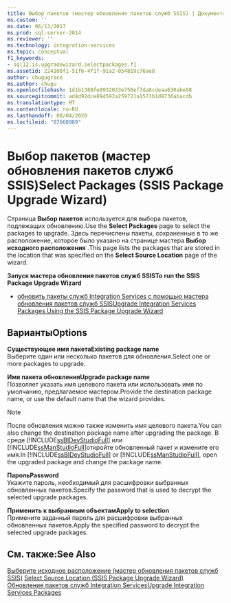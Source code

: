 ```yaml
---
title: Выбор пакетов (мастер обновления пакетов служб SSIS) | Документация Майкрософт
ms.custom: ''
ms.date: 06/13/2017
ms.prod: sql-server-2014
ms.reviewer: ''
ms.technology: integration-services
ms.topic: conceptual
f1_keywords:
- sql12.is.upgradewizard.selectpackages.f1
ms.assetid: 224100f1-51f6-4f1f-91a2-054819c76ae8
author: chugugrace
ms.author: chugu
ms.openlocfilehash: 1d1b1380fe8932033e750ef7da8cdeaa630abe98
ms.sourcegitcommit: ad4d92dce894592a259721a1571b1d8736abacdb
ms.translationtype: MT
ms.contentlocale: ru-RU
ms.lasthandoff: 08/04/2020
ms.locfileid: "87668989"
---
```

# <a name="select-packages-ssis-package-upgrade-wizard"></a><span data-ttu-id="2e6cc-102">Выбор пакетов (мастер обновления пакетов служб SSIS)</span><span class="sxs-lookup"><span data-stu-id="2e6cc-102">Select Packages (SSIS Package Upgrade Wizard)</span></span>
  <span data-ttu-id="2e6cc-103">Страница **Выбор пакетов** используется для выбора пакетов, подлежащих обновлению.</span><span class="sxs-lookup"><span data-stu-id="2e6cc-103">Use the **Select Packages** page to select the packages to upgrade.</span></span> <span data-ttu-id="2e6cc-104">Здесь перечислены пакеты, сохраненные в то же расположение, которое было указано на странице мастера **Выбор исходного расположения** .</span><span class="sxs-lookup"><span data-stu-id="2e6cc-104">This page lists the packages that are stored in the location that was specified on the **Select Source Location** page of the wizard.</span></span>  
  
 <span data-ttu-id="2e6cc-105">**Запуск мастера обновления пакетов служб SSIS**</span><span class="sxs-lookup"><span data-stu-id="2e6cc-105">**To run the SSIS Package Upgrade Wizard**</span></span>  
  
-   [<span data-ttu-id="2e6cc-106">обновить пакеты служб Integration Services с помощью мастера обновления пакетов служб SSIS</span><span class="sxs-lookup"><span data-stu-id="2e6cc-106">Upgrade Integration Services Packages Using the SSIS Package Upgrade Wizard</span></span>](install-windows/upgrade-integration-services-packages-using-the-ssis-package-upgrade-wizard.md)  
  
## <a name="options"></a><span data-ttu-id="2e6cc-107">Варианты</span><span class="sxs-lookup"><span data-stu-id="2e6cc-107">Options</span></span>  
 <span data-ttu-id="2e6cc-108">**Существующее имя пакета**</span><span class="sxs-lookup"><span data-stu-id="2e6cc-108">**Existing package name**</span></span>  
 <span data-ttu-id="2e6cc-109">Выберите один или несколько пакетов для обновления.</span><span class="sxs-lookup"><span data-stu-id="2e6cc-109">Select one or more packages to upgrade.</span></span>  
  
 <span data-ttu-id="2e6cc-110">**Имя пакета обновления**</span><span class="sxs-lookup"><span data-stu-id="2e6cc-110">**Upgrade package name**</span></span>  
 <span data-ttu-id="2e6cc-111">Позволяет указать имя целевого пакета или использовать имя по умолчанию, предлагаемое мастером.</span><span class="sxs-lookup"><span data-stu-id="2e6cc-111">Provide the destination package name, or use the default name that the wizard provides.</span></span>  
  
> [!NOTE]  
>  <span data-ttu-id="2e6cc-112">После обновления можно также изменить имя целевого пакета.</span><span class="sxs-lookup"><span data-stu-id="2e6cc-112">You can also change the destination package name after upgrading the package.</span></span> <span data-ttu-id="2e6cc-113">В среде [!INCLUDE[ssBIDevStudioFull](../includes/ssbidevstudiofull-md.md)] или [!INCLUDE[ssManStudioFull](../includes/ssmanstudiofull-md.md)]откройте обновленный пакет и измените его имя.</span><span class="sxs-lookup"><span data-stu-id="2e6cc-113">In [!INCLUDE[ssBIDevStudioFull](../includes/ssbidevstudiofull-md.md)] or [!INCLUDE[ssManStudioFull](../includes/ssmanstudiofull-md.md)], open the upgraded package and change the package name.</span></span>  
  
 <span data-ttu-id="2e6cc-114">**Пароль**</span><span class="sxs-lookup"><span data-stu-id="2e6cc-114">**Password**</span></span>  
 <span data-ttu-id="2e6cc-115">Укажите пароль, необходимый для расшифровки выбранных обновленных пакетов.</span><span class="sxs-lookup"><span data-stu-id="2e6cc-115">Specify the password that is used to decrypt the selected upgrade packages.</span></span>  
  
 <span data-ttu-id="2e6cc-116">**Применить к выбранным объектам**</span><span class="sxs-lookup"><span data-stu-id="2e6cc-116">**Apply to selection**</span></span>  
 <span data-ttu-id="2e6cc-117">Примените заданный пароль для расшифровки выбранных обновленных пакетов.</span><span class="sxs-lookup"><span data-stu-id="2e6cc-117">Apply the specified password to decrypt the selected upgrade packages.</span></span>  
  
## <a name="see-also"></a><span data-ttu-id="2e6cc-118">См. также:</span><span class="sxs-lookup"><span data-stu-id="2e6cc-118">See Also</span></span>  
 <span data-ttu-id="2e6cc-119">[Выберите исходное расположение &#40;мастер обновления пакетов служб SSIS&#41;](../../2014/integration-services/select-source-location-ssis-package-upgrade-wizard.md) </span><span class="sxs-lookup"><span data-stu-id="2e6cc-119">[Select Source Location &#40;SSIS Package Upgrade Wizard&#41;](../../2014/integration-services/select-source-location-ssis-package-upgrade-wizard.md) </span></span>  
 [<span data-ttu-id="2e6cc-120">Обновление пакетов служб Integration Services</span><span class="sxs-lookup"><span data-stu-id="2e6cc-120">Upgrade Integration Services Packages</span></span>](install-windows/upgrade-integration-services-packages.md)  
  
  
